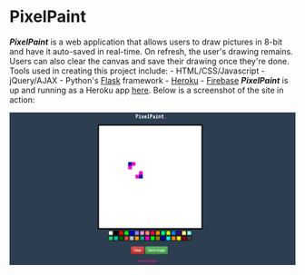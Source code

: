 # PixelPaint
_**PixelPaint**_ is a web application that allows users to draw pictures in 8-bit and have it auto-saved in real-time. On refresh, the user's drawing remains. Users can also clear the canvas and save their drawing once they're done.
Tools used in creating this project include:
	- HTML/CSS/Javascript
	- jQuery/AJAX
	- Python's [Flask](http://flask.pocoo.org/) framework
    - [Heroku](https://www.heroku.com/)
    - [Firebase](https://www.firebase.com/)
_**PixelPaint**_ is up and running as a Heroku app [here](http://pixelpaint.herokuapp.com/). Below is a screenshot of the site in action:

![Alt text](static/index.png?raw=true "PixelPaint")

